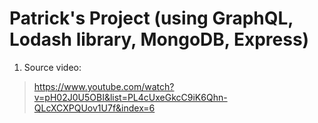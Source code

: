 # Patrick's Project (using GraphQL, Lodash library, MongoDB, Express)

1. Source video:

> https://www.youtube.com/watch?v=pH02J0U5OBI&list=PL4cUxeGkcC9iK6Qhn-QLcXCXPQUov1U7f&index=6
